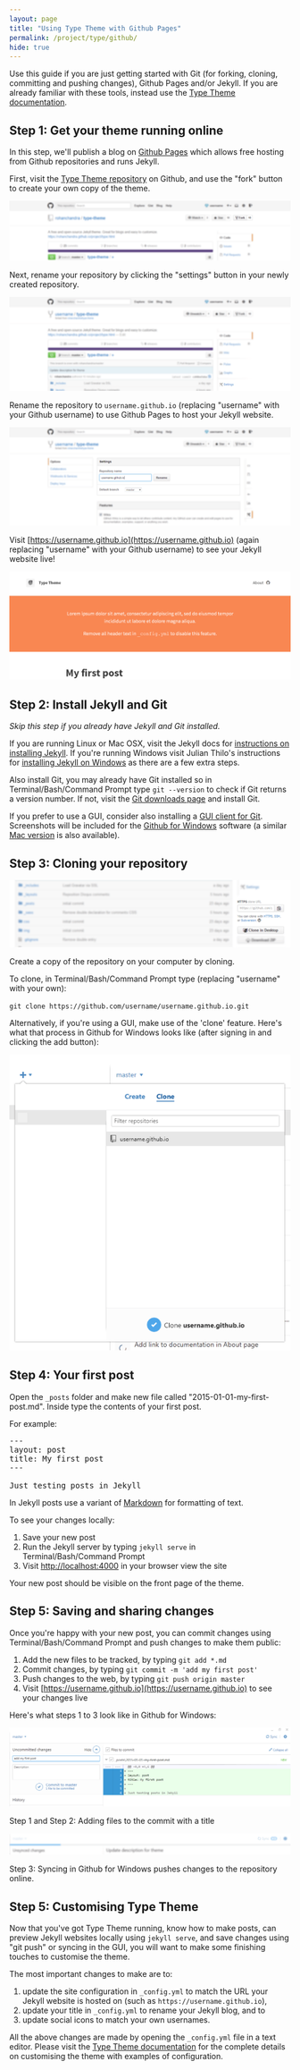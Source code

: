 ```yaml
---
layout: page
title: "Using Type Theme with Github Pages"
permalink: /project/type/github/
hide: true
---
```

Use this guide if you are just getting started with Git (for forking, cloning, committing and pushing changes), Github Pages and/or Jekyll. If you are already familiar with these tools, instead use the [Type Theme documentation](/project/type#installing-type-theme).

## Step 1: Get your theme running online

In this step, we'll publish a blog on [Github Pages](https://pages.github.com/) which allows free hosting from Github repositories and runs Jekyll.

First, visit the [Type Theme repository](https://github.com/rohanchandra/type-theme) on Github, and use the "fork" button to create your own copy of the theme.

![Fork button at the Type Theme repository on Github](/img/project/type/github-fork-btn.png)

Next, rename your repository by clicking the "settings" button in your newly created repository.

![Settings button in a the forked Github repository](/img/project/type/github-settings-btn.png)

Rename the repository to `username.github.io` (replacing "username" with your Github username) to use Github Pages to host your Jekyll website.

![Renaming a repository in the Github settings page](/img/project/type/github-rename-repo.png)

Visit [https://username.github.io](https://username.github.io) (again replacing "username" with your Github username) to see your Jekyll website live!

![Geometric pattern with fading gradient](/img/project/type/github-pages-website.png)

## Step 2: Install Jekyll and Git
*Skip this step if you already have Jekyll and Git installed.*

If you are running Linux or Mac OSX, visit the Jekyll docs for [instructions on installing Jekyll](http://jekyllrb.com/docs/installation/). If you're running Windows visit Julian Thilo's instructions for [installing Jekyll on Windows](http://jekyll-windows.juthilo.com/) as there are a few extra steps.

Also install Git, you may already have Git installed so in Terminal/Bash/Command Prompt type `git --version` to check if Git returns a version number. If not, visit the [Git downloads page](http://www.git-scm.com/downloads) and install Git.

If you prefer to use a GUI, consider also installing a [GUI client for Git](http://www.git-scm.com/downloads/guis). Screenshots will be included for the [Github for Windows](https://windows.github.com/) software (a similar [Mac version](https://mac.github.com/) is also available).

## Step 3: Cloning your repository

![Screenshot of clone URL and button to clone using GUI on Github repository](/img/project/type/github-clone-btn.png)

Create a copy of the repository on your computer by cloning.

To clone, in Terminal/Bash/Command Prompt type (replacing "username" with your own):

`git clone https://github.com/username/username.github.io.git`

Alternatively, if you're using a GUI, make use of the 'clone' feature. Here's what that process in Github for Windows looks like (after signing in and clicking the add button):

![Clone button in Github for Windows GUI](/img/project/type/gui-clone.png)

## Step 4: Your first post

Open the `_posts` folder and make new file called "2015-01-01-my-first-post.md". Inside type the contents of your first post.

For example: 

<pre>
---
layout: post
title: My first post
---

Just testing posts in Jekyll
</pre>

In Jekyll posts use a variant of [Markdown](http://daringfireball.net/projects/markdown/basics) for formatting of text.

To see your changes locally:

1. Save your new post
2. Run the Jekyll server by typing `jekyll serve` in Terminal/Bash/Command Prompt
3. Visit [http://localhost:4000](http://localhost:4000) in your browser view the site

Your new post should be visible on the front page of the theme.

## Step 5: Saving and sharing changes

Once you're happy with your new post, you can commit changes using Terminal/Bash/Command Prompt and push changes to make them public:

1. Add the new files to be tracked, by typing `git add *.md`
2. Commit changes, by typing `git commit -m 'add my first post'`
3. Push changes to the web, by typing `git push origin master`
4. Visit [https://username.github.io](https://username.github.io) to see your changes live

Here's what steps 1 to 3 look like in Github for Windows:

![Commiting changes in Github for Windows by adding title and selecting 'commit to master'](/img/project/type/gui-new-changes.png)

Step 1 and Step 2: Adding files to the commit with a title

![Syncing icon in Github for Windows with progress bar of sync](/img/project/type/gui-sync.png)

Step 3: Syncing in Github for Windows pushes changes to the repository online.

## Step 5: Customising Type Theme

Now that you've got Type Theme running, know how to make posts, can preview Jekyll websites locally using `jekyll serve`, and save changes using "git push" or syncing in the GUI, you will want to make some finishing touches to customise the theme.

The most important changes to make are to:

1. update the site configuration in `_config.yml` to match the URL your Jekyll website is hosted on (such as `https://username.github.io`), 
2. update your title in `_config.yml` to rename your Jekyll blog, and to
3. update social icons to match your own usernames.

All the above changes are made by opening the `_config.yml` file in a text editor. Please visit the [Type Theme documentation](/project/type#customizing-type-theme) for the complete details on customising the theme with examples of configuration.
